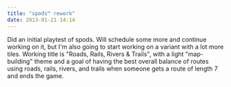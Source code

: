 ```yaml
---
title: "spods™ rework"
date: 2013-01-21 14:14
---
```

Did an initial playtest of spods.  Will schedule some more and continue working on it, but I'm also going to start working on a variant with a lot more tiles.  Working title is "Roads, Rails, Rivers & Trails", with a light "map-building" theme and a goal of having the best overall balance of routes using roads, rails, rivers, and trails when someone gets a route of length 7 and ends the game.
